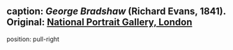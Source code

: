 caption: <cite>George Bradshaw</cite> (Richard Evans, 1841). Original: [National Portrait Gallery, London](https://artuk.org/discover/artworks/george-bradshaw-155591)
----
position: pull-right
